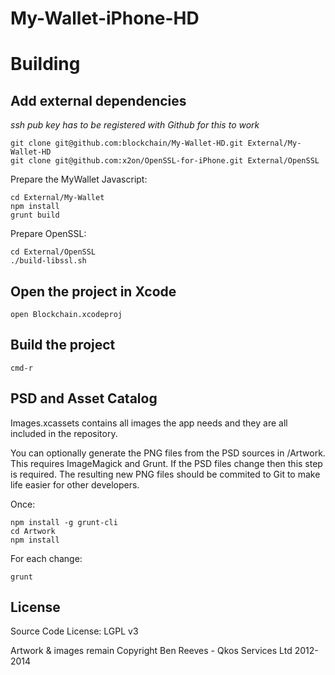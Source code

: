 # My-Wallet-iPhone-HD


# Building

## Add external dependencies

_ssh pub key has to be registered with Github for this to work_

    git clone git@github.com:blockchain/My-Wallet-HD.git External/My-Wallet-HD
    git clone git@github.com:x2on/OpenSSL-for-iPhone.git External/OpenSSL

Prepare the MyWallet Javascript:

    cd External/My-Wallet
    npm install
    grunt build

Prepare OpenSSL:

    cd External/OpenSSL
    ./build-libssl.sh

## Open the project in Xcode

    open Blockchain.xcodeproj

## Build the project

    cmd-r

## PSD and Asset Catalog

Images.xcassets contains all images the app needs and they are all included in the repository.

You can optionally generate the PNG files from the PSD sources in /Artwork. This requires ImageMagick and Grunt. If the PSD files change then this step is required. The resulting new PNG files should be commited to Git to make life easier for other developers.

Once:

    npm install -g grunt-cli
    cd Artwork
    npm install    
  
For each change:
  
    grunt

## License

Source Code License: LGPL v3

Artwork & images remain Copyright Ben Reeves - Qkos Services Ltd 2012-2014

